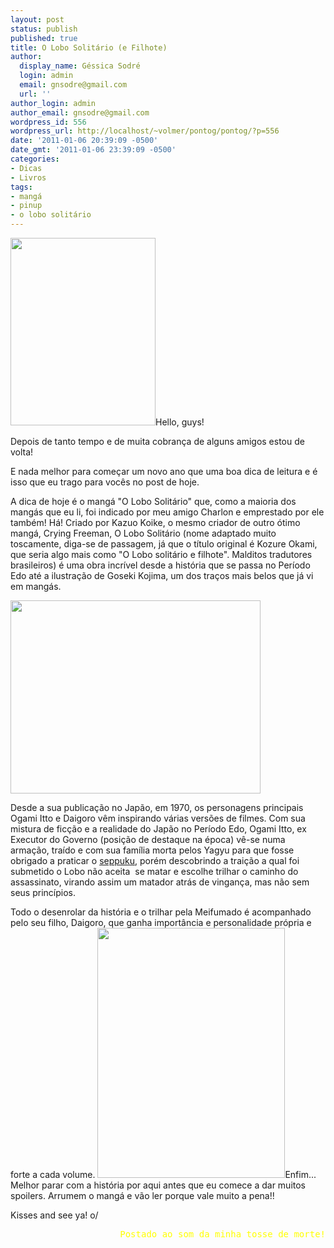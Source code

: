 ```yaml
---
layout: post
status: publish
published: true
title: O Lobo Solitário (e Filhote)
author:
  display_name: Géssica Sodré
  login: admin
  email: gnsodre@gmail.com
  url: ''
author_login: admin
author_email: gnsodre@gmail.com
wordpress_id: 556
wordpress_url: http://localhost/~volmer/pontog/pontog/?p=556
date: '2011-01-06 20:39:09 -0500'
date_gmt: '2011-01-06 23:39:09 -0500'
categories:
- Dicas
- Livros
tags:
- mangá
- pinup
- o lobo solitário
---
```

<p><a href="http://localhost/~volmer/pontog/pontog/wp-content/uploads/2011/01/PinUp_26.png"><img class="alignright size-medium wp-image-557" title="PinUp_26" src="http://localhost/~volmer/pontog/pontog/wp-content/uploads/2011/01/PinUp_26-232x300.png" alt="" width="232" height="300" /></a>Hello, guys!</p>
<p>Depois de tanto tempo e de muita cobrança de alguns amigos estou de volta!</p>
<p>E nada melhor para começar um novo ano que uma boa dica de leitura e é isso que eu trago para vocês no post de hoje.</p>
<p>A dica de hoje é o mangá "O Lobo Solitário" que, como a maioria dos mangás que eu li, foi indicado por meu amigo Charlon e emprestado por ele também! Há! Criado por Kazuo Koike, o mesmo criador de outro ótimo mangá, Crying Freeman, O Lobo Solitário (nome adaptado muito toscamente, diga-se de passagem, já que o título original é Kozure Okami, que seria algo mais como "O Lobo solitário e filhote". Malditos tradutores brasileiros) é uma obra incrível desde a história que se passa no Período Edo até a ilustração de Goseki Kojima, um dos traços mais belos que já vi em mangás.</p>
<p><a href="http://4.bp.blogspot.com/_sayqSUzffP8/TAJ_Uo6xQBI/AAAAAAAAIIQ/Sf52JNR4mbk/s1600/Lobo+Solit%C3%A1rio+e+Filhote.jpg"><img class="aligncenter" title="Lobo Solitário e Filhote" src="http://4.bp.blogspot.com/_sayqSUzffP8/TAJ_Uo6xQBI/AAAAAAAAIIQ/Sf52JNR4mbk/s1600/Lobo+Solit%C3%A1rio+e+Filhote.jpg" alt="" width="400" height="309" /></a></p>
<p>Desde a sua publicação no Japão, em 1970, os personagens principais Ogami Itto e Daigoro vêm inspirando várias versões de filmes. Com sua mistura de ficção e a realidade do Japão no Período Edo, Ogami Itto, ex Executor do Governo (posição de destaque na época) vê-se numa armação, traído e com sua família morta pelos Yagyu para que fosse obrigado a praticar o <a title="Seppuku" href="http://pt.wikipedia.org/wiki/Seppuku">seppuku</a>, porém descobrindo a traição a qual foi submetido o Lobo não aceita  se matar e escolhe trilhar o caminho do assassinato, virando assim um matador atrás de vingança, mas não sem seus princípios.</p>
<p>Todo o desenrolar da história e o trilhar pela Meifumado é acompanhado pelo seu filho, Daigoro, que ganha importância e personalidade própria e forte a cada volume. <a href="http://i.s8.com.br/images/books/cover/img9/290569_4.jpg"><img class="aligncenter" title="O Lobo Solitário" src="http://i.s8.com.br/images/books/cover/img9/290569_4.jpg" alt="" width="300" height="400" /></a>Enfim... Melhor parar com a história por aqui antes que eu comece a dar muitos spoilers. Arrumem o mangá e vão ler porque vale muito a pena!!</p>
<p>Kisses and see ya! o/</p>
<pre style="text-align: right;"><span style="color: #ffff00;">Postado ao som da minha tosse de morte!</span></pre>
